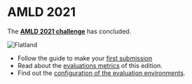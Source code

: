 AMLD 2021
===

The **[AMLD 2021 challenge](https://www.aicrowd.com/challenges/flatland)** has concluded.

![Flatland](../../assets/images/flatland_wide.png)

- Follow the guide to make your [first submission](amld2021/first-submission)
- Read about the [evaluations metrics](amld2021/eval) of this edition.
- Find out the [configuration of the evaluation environments](amld2021/envconfig).